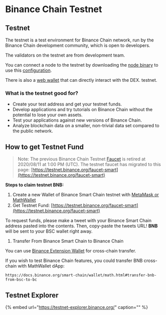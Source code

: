 # Binance Chain Testnet

## Testnet <a id="testnet"></a>

The testnet is a test environment for Binance Chain network, run by the Binance Chain development community, which is open to developers.

The validators on the testnet are from development team.

You can connect a node to the testnet by downloading the [node binary](https://github.com/binance-chain/node-binary/tree/master/fullnode/testnet/0.6.3-hotfix) to use this [configuration](https://github.com/binance-chain/node-binary/tree/master/fullnode/testnet/0.6.3-hotfix/config).

There is also a [web wallet](https://testnet.binance.org/en/) that can directly interact with the DEX. testnet.

### What is the testnet good for? <a id="what-is-the-testnet-good-for"></a>

* Create your test address and get your testnet funds.
* Develop applications and try tutorials on Binance Chain without the potential to lose your own assets.
* Test your applications against new versions of Binance Chain.
* Analyze blockchain data on a smaller, non-trivial data set compared to the public network.

## How to get Testnet Fund <a id="how-to-get-testnet-fund"></a>

> Note: The previous Binance Chain Testnet [Faucet](https://www.binance.com/en/dex/testnet/address) is retired at 2020/08/11 at 1:00 PM \(UTC\). The testnet faucet has migrated to this page: [https://testnet.binance.org/faucet-smart](https://testnet.binance.org/faucet-smart)

**Steps to claim testnet BNB:**

1. Create a new Wallet of Binance Smart Chain testnet with [MetaMask or MathWallet](https://docs.binance.org/wallets/bsc-wallets.html)
2. Get Testnet Fund: [https://testnet.binance.org/faucet-smart](https://testnet.binance.org/faucet-smart)

To request funds, please make a tweet with your Binance Smart Chain address pasted into the contents. Then, copy-paste the tweets URL! **BNB** will be sent to your BSC wallet right away.

1. Transfer From Binance Smart Chain to Binance Chain

You can use [Binance Extension Wallet](https://docs.binance.org/smart-chain/wallet/binance.html#transfer-testnet-bnb-from-bsc-to-bc) for cross-chain transfer.

If you wish to test Binance Chain features, you could transfer BNB cross-chain with MathWallet dApp:

```text
https://docs.binance.org/smart-chain/wallet/math.html#transfer-bnb-from-bsc-to-bc
```

## Testnet Explorer

{% embed url="https://testnet-explorer.binance.org/" caption="" %}

